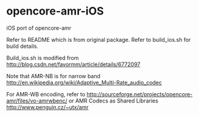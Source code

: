 opencore-amr-iOS
================

iOS port of opencore-amr

Refer to README which is from original package.
Refer to build_ios.sh for build details.

Build_ios.sh is modified from http://blog.csdn.net/favormm/article/details/6772097

Note that AMR-NB is for narrow band http://en.wikipedia.org/wiki/Adaptive_Multi-Rate_audio_codec

For AMR-WB encoding, refer to http://sourceforge.net/projects/opencore-amr/files/vo-amrwbenc/ or AMR Codecs as Shared Libraries http://www.penguin.cz/~utx/amr
